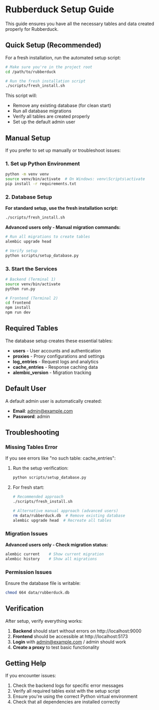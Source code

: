 # Rubberduck Setup Guide

This guide ensures you have all the necessary tables and data created properly for Rubberduck.

## Quick Setup (Recommended)

For a fresh installation, run the automated setup script:

```bash
# Make sure you're in the project root
cd /path/to/rubberduck

# Run the fresh installation script
./scripts/fresh_install.sh
```

This script will:
- Remove any existing database (for clean start)
- Run all database migrations
- Verify all tables are created properly
- Set up the default admin user

## Manual Setup

If you prefer to set up manually or troubleshoot issues:

### 1. Set up Python Environment

```bash
python -m venv venv
source venv/bin/activate  # On Windows: venv\Scripts\activate
pip install -r requirements.txt
```

### 2. Database Setup

**For standard setup, use the fresh installation script:**
```bash
./scripts/fresh_install.sh
```

**Advanced users only - Manual migration commands:**
```bash
# Run all migrations to create tables
alembic upgrade head

# Verify setup
python scripts/setup_database.py
```

### 3. Start the Services

```bash
# Backend (Terminal 1)
source venv/bin/activate
python run.py

# Frontend (Terminal 2)
cd frontend
npm install
npm run dev
```

## Required Tables

The database setup creates these essential tables:

- **users** - User accounts and authentication
- **proxies** - Proxy configurations and settings
- **log_entries** - Request logs and analytics
- **cache_entries** - Response caching data
- **alembic_version** - Migration tracking

## Default User

A default admin user is automatically created:
- **Email**: admin@example.com
- **Password**: admin

## Troubleshooting

### Missing Tables Error

If you see errors like "no such table: cache_entries":

1. Run the setup verification:
   ```bash
   python scripts/setup_database.py
   ```

2. For fresh start:
   ```bash
   # Recommended approach
   ./scripts/fresh_install.sh
   
   # Alternative manual approach (advanced users)
   rm data/rubberduck.db  # Remove existing database
   alembic upgrade head  # Recreate all tables
   ```

### Migration Issues

**Advanced users only - Check migration status:**
```bash
alembic current    # Show current migration
alembic history    # Show all migrations
```

### Permission Issues

Ensure the database file is writable:
```bash
chmod 664 data/rubberduck.db
```

## Verification

After setup, verify everything works:

1. **Backend** should start without errors on http://localhost:9000
2. **Frontend** should be accessible at http://localhost:5173
3. **Login** with admin@example.com / admin should work
4. **Create a proxy** to test basic functionality

## Getting Help

If you encounter issues:
1. Check the backend logs for specific error messages
2. Verify all required tables exist with the setup script
3. Ensure you're using the correct Python virtual environment
4. Check that all dependencies are installed correctly